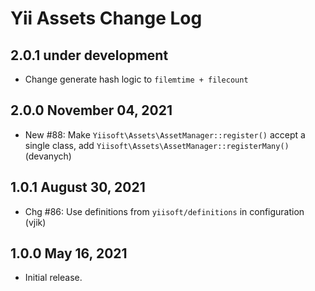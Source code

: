 # Yii Assets Change Log


## 2.0.1 under development

- Change generate hash logic to `filemtime + filecount`

## 2.0.0 November 04, 2021

- New #88: Make `Yiisoft\Assets\AssetManager::register()` accept a single class, add `Yiisoft\Assets\AssetManager::registerMany()` (devanych)

## 1.0.1 August 30, 2021

- Chg #86: Use definitions from `yiisoft/definitions` in configuration (vjik)

## 1.0.0 May 16, 2021

- Initial release.
